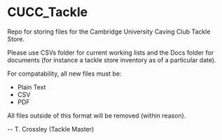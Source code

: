 # CUCC_Tackle
Repo for storing files for the Cambridge University Caving Club Tackle Store.

Please use CSVs folder for current working lists and the Docs folder for documents (for instance 
a tackle store inventory as of a particular date).

For compatability, all new files must be:
- Plain Text
- CSV
- PDF

All files outside of this format will be removed (within reason).

-- T. Crossley (Tackle Master)
